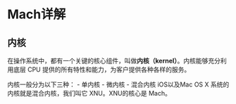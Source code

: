 # Mach详解

## 内核

在操作系统中，都有一个关键的核心组件，叫做**内核（kernel）**。内核能够充分利用底层 CPU 提供的所有特性和能力，为客户提供各种各样的服务。

内核一般分为以下三种：
    - 单内核
    - 微内核
    - 混合内核
iOS以及Mac OS X 系统的内核就是混合内核，我们叫它 XNU。XNU的核心是 Mach。
